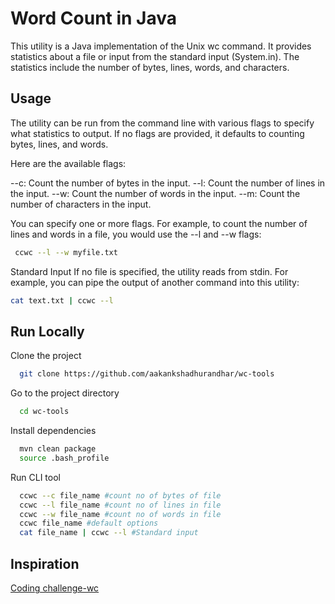 
# Word Count in Java
This utility is a Java implementation of the Unix wc command. It provides statistics about a file or input from the standard input (System.in). The statistics include the number of bytes, lines, words, and characters.


## Usage
The utility can be run from the command line with various flags to specify what statistics to output. If no flags are provided, it defaults to counting bytes, lines, and words.

Here are the available flags:

--c: Count the number of bytes in the input.
--l: Count the number of lines in the input.
--w: Count the number of words in the input.
--m: Count the number of characters in the input.

You can specify one or more flags. For example, to count the number of lines and words in a file, you would use the --l and --w flags:

```bash
 ccwc --l --w myfile.txt
```
Standard Input
If no file is specified, the utility reads from stdin. For example, you can pipe the output of another command into this utility:

```bash
cat text.txt | ccwc --l
```
## Run Locally

Clone the project

```bash
  git clone https://github.com/aakankshadhurandhar/wc-tools
```

Go to the project directory

```bash
  cd wc-tools
```

Install dependencies

```bash
  mvn clean package
  source .bash_profile
```

Run CLI tool

```bash
  ccwc --c file_name #count no of bytes of file
  ccwc --l file_name #count no of lines in file
  ccwc --w file_name #count no of words in file
  ccwc file_name #default options
  cat file_name | ccwc --l #Standard input
```

## Inspiration

[Coding challenge-wc](https://codingchallenges.fyi/challenges/challenge-wc/)